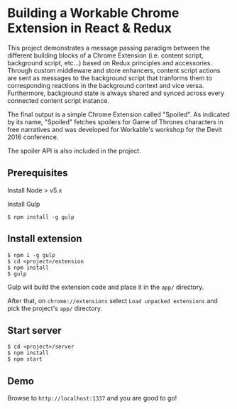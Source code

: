 # Building a Workable Chrome Extension in React & Redux

This project demonstrates a message passing paradigm between the different building blocks of a Chrome Extension (i.e. content script, background script, etc...) based on Redux principles and accessories.
Through custom middleware and store enhancers, content script actions are sent as messages to the background script that tranforms them to corresponding reactions in the background context and vice versa. Furthermore, background state is always shared and synced across every connected content script instance.

The final output is a simple Chrome Extension called "Spoiled". As indicated by its name, "Spoiled" fetches spoilers for Game of Thrones characters in free narratives and was developed for Workable's workshop for the Devit 2016 conference.

The spoiler API is also included in the project.

## Prerequisites
Install Node > v5.x

Install Gulp

```
$ npm install -g gulp
```

## Install extension
```
$ npm i -g gulp
$ cd <project>/extension
$ npm install
$ gulp
```
Gulp will build the extension code and place it in the `app/` directory.

After that, on `chrome://extensions` select `Load unpacked extensions` and pick the project's `app/` directory.

## Start server
```
$ cd <project>/server
$ npm install
$ npm start
```

## Demo

Browse to `http://localhost:1337` and you are good to go!
